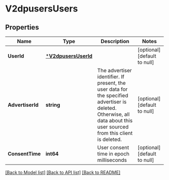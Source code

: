 # V2dpusersUsers

## Properties
Name | Type | Description | Notes
------------ | ------------- | ------------- | -------------
**UserId** | [***V2dpusersUserId**](v2dpusers_userId.md) |  | [optional] [default to null]
**AdvertiserId** | **string** | The advertiser identifier. If present, the user data for the specified advertiser is deleted. Otherwise, all data about this user sourced from this client is deleted. | [optional] [default to null]
**ConsentTime** | **int64** | User consent time in epoch milliseconds | [optional] [default to null]

[[Back to Model list]](../README.md#documentation-for-models) [[Back to API list]](../README.md#documentation-for-api-endpoints) [[Back to README]](../README.md)

